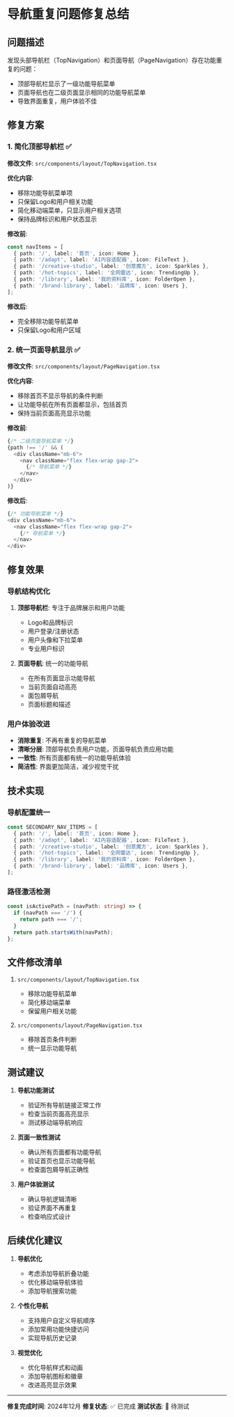 # 导航重复问题修复总结

## 问题描述
发现头部导航栏（TopNavigation）和页面导航（PageNavigation）存在功能重复的问题：
- 顶部导航栏显示了一级功能导航菜单
- 页面导航也在二级页面显示相同的功能导航菜单
- 导致界面重复，用户体验不佳

## 修复方案

### 1. 简化顶部导航栏 ✅
**修改文件**: `src/components/layout/TopNavigation.tsx`

**优化内容**:
- 移除功能导航菜单项
- 只保留Logo和用户相关功能
- 简化移动端菜单，只显示用户相关选项
- 保持品牌标识和用户状态显示

**修改前**:
```typescript
const navItems = [
  { path: '/', label: '首页', icon: Home },
  { path: '/adapt', label: 'AI内容适配器', icon: FileText },
  { path: '/creative-studio', label: '创意魔方', icon: Sparkles },
  { path: '/hot-topics', label: '全网雷达', icon: TrendingUp },
  { path: '/library', label: '我的资料库', icon: FolderOpen },
  { path: '/brand-library', label: '品牌库', icon: Users },
];
```

**修改后**:
- 完全移除功能导航菜单
- 只保留Logo和用户区域

### 2. 统一页面导航显示 ✅
**修改文件**: `src/components/layout/PageNavigation.tsx`

**优化内容**:
- 移除首页不显示导航的条件判断
- 让功能导航在所有页面都显示，包括首页
- 保持当前页面高亮显示功能

**修改前**:
```typescript
{/* 二级页面导航菜单 */}
{path !== '/' && (
  <div className="mb-6">
    <nav className="flex flex-wrap gap-2">
      {/* 导航菜单 */}
    </nav>
  </div>
)}
```

**修改后**:
```typescript
{/* 功能导航菜单 */}
<div className="mb-6">
  <nav className="flex flex-wrap gap-2">
    {/* 导航菜单 */}
  </nav>
</div>
```

## 修复效果

### 导航结构优化
1. **顶部导航栏**: 专注于品牌展示和用户功能
   - Logo和品牌标识
   - 用户登录/注册状态
   - 用户头像和下拉菜单
   - 专业用户标识

2. **页面导航**: 统一的功能导航
   - 在所有页面显示功能导航
   - 当前页面自动高亮
   - 面包屑导航
   - 页面标题和描述

### 用户体验改进
- **消除重复**: 不再有重复的导航菜单
- **清晰分层**: 顶部导航负责用户功能，页面导航负责应用功能
- **一致性**: 所有页面都有统一的功能导航体验
- **简洁性**: 界面更加简洁，减少视觉干扰

## 技术实现

### 导航配置统一
```typescript
const SECONDARY_NAV_ITEMS = [
  { path: '/', label: '首页', icon: Home },
  { path: '/adapt', label: 'AI内容适配器', icon: FileText },
  { path: '/creative-studio', label: '创意魔方', icon: Sparkles },
  { path: '/hot-topics', label: '全网雷达', icon: TrendingUp },
  { path: '/library', label: '我的资料库', icon: FolderOpen },
  { path: '/brand-library', label: '品牌库', icon: Users },
];
```

### 路径激活检测
```typescript
const isActivePath = (navPath: string) => {
  if (navPath === '/') {
    return path === '/';
  }
  return path.startsWith(navPath);
};
```

## 文件修改清单

1. `src/components/layout/TopNavigation.tsx`
   - 移除功能导航菜单
   - 简化移动端菜单
   - 保留用户相关功能

2. `src/components/layout/PageNavigation.tsx`
   - 移除首页条件判断
   - 统一显示功能导航

## 测试建议

1. **导航功能测试**
   - 验证所有导航链接正常工作
   - 检查当前页面高亮显示
   - 测试移动端导航响应

2. **页面一致性测试**
   - 确认所有页面都有功能导航
   - 验证首页也显示功能导航
   - 检查面包屑导航正确性

3. **用户体验测试**
   - 确认导航逻辑清晰
   - 验证界面不再重复
   - 检查响应式设计

## 后续优化建议

1. **导航优化**
   - 考虑添加导航折叠功能
   - 优化移动端导航体验
   - 添加导航搜索功能

2. **个性化导航**
   - 支持用户自定义导航顺序
   - 添加常用功能快捷访问
   - 实现导航历史记录

3. **视觉优化**
   - 优化导航样式和动画
   - 添加导航图标和徽章
   - 改进高亮显示效果

---

**修复完成时间**: 2024年12月
**修复状态**: ✅ 已完成
**测试状态**: 🔄 待测试 